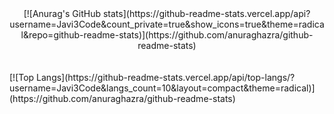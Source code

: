 <div align="center">
[![Anurag's GitHub stats](https://github-readme-stats.vercel.app/api?username=Javi3Code&count_private=true&show_icons=true&theme=radical&repo=github-readme-stats)](https://github.com/anuraghazra/github-readme-stats)
</div>
  <br><br>
[![Top Langs](https://github-readme-stats.vercel.app/api/top-langs/?username=Javi3Code&langs_count=10&layout=compact&theme=radical)](https://github.com/anuraghazra/github-readme-stats)
<br><br>


